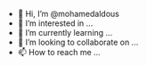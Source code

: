 - 👋 Hi, I’m @mohamedaldous
- 👀 I’m interested in ...
- 🌱 I’m currently learning ...
- 💞️ I’m looking to collaborate on ...
- 📫 How to reach me ...

<!---
mohamedaldous/mohamedaldous is a ✨ special ✨ repository because its `README.md` (this file) appears on your GitHub profile.
You can click the Preview link to take a look at your changes.
--->
